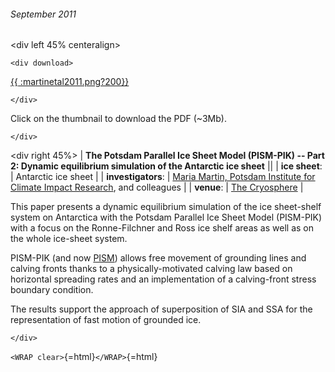 ###### September 2011

\<div left 45% centeralign\>

```{=html}
<div download>
```
[{{
:martinetal2011.png?200}}](http://www.the-cryosphere.net/5/727/2011/tc-5-727-2011.pdf)

```{=html}
</div>
```
Click on the thumbnail to download the PDF (\~3Mb).

```{=html}
</div>
```
\<div right 45%\> \| **The Potsdam Parallel Ice Sheet Model (PISM-PIK)
-- Part 2: Dynamic equilibrium simulation of the Antarctic ice sheet**
\|\| \| **ice sheet**: \| Antarctic ice sheet \| \|
**investigators**: \| [Maria Martin, Potsdam Institute for Climate
Impact Research](http://www.pik-potsdam.de/~martin/), and
colleagues \| \| **venue**: \| [The
Cryosphere](http://www.the-cryosphere.net/5/727/2011/tc-5-727-2011.html)
\|

This paper presents a dynamic equilibrium simulation of the ice
sheet-shelf system on Antarctica with the Potsdam Parallel Ice Sheet
Model (PISM-PIK) with a focus on the Ronne-Filchner and Ross ice shelf
areas as well as on the whole ice-sheet system.

PISM-PIK (and now [PISM](news:piikmerge)) allows free
movement of grounding lines and calving fronts thanks to a
physically-motivated calving law based on horizontal spreading rates and
an implementation of a calving-front stress boundary condition.

The results support the approach of superposition of SIA and SSA for the
representation of fast motion of grounded ice.

```{=html}
</div>
```
`<WRAP clear>`{=html}`</WRAP>`{=html}
